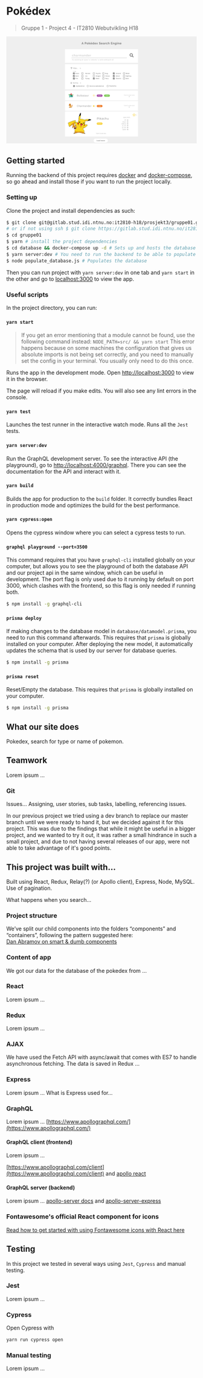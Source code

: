 # Pokédex

> Gruppe 1 - Project 4 - IT2810 Webutvikling H18

<img src="design-sketches/pokedex.png" alt="Design mockup showing initial design of our Pokédex"/>

## Getting started

Running the backend of this project requires [docker](https://docs.docker.com/install/linux/docker-ce/ubuntu/#install-docker-ce) and [docker-compose](https://docs.docker.com/compose/install/), so go ahead and install those if you want to run the project locally.

### Setting up

Clone the project and install dependencies as such:

```sh
$ git clone git@gitlab.stud.idi.ntnu.no:it2810-h18/prosjekt3/gruppe01.git
# or if not using ssh $ git clone https://gitlab.stud.idi.ntnu.no/it2810-h18/prosjekt3/gruppe01.git
$ cd gruppe01
$ yarn # install the project dependencies
$ cd database && docker-compose up -d # Sets up and hosts the database at http://localhost:4466/
$ yarn server:dev # You need to run the backend to be able to populate the database with our script
$ node populate_database.js # Populates the database
```

Then you can run project with `yarn server:dev` in one tab and `yarn start` in the other and go to [localhost:3000](http://localhost:3000) to view the app.

### Useful scripts

In the project directory, you can run:

#### `yarn start`

> If you get an error mentioning that a module cannot be found, use the following command instead:
> `NODE_PATH=src/ && yarn start`
> This error happens because on some machines the configuration that gives us absolute imports is not being set correctly, and you need to manually set the config in your terminal. You usually only need to do this once.

Runs the app in the development mode. Open [http://localhost:3000](http://localhost:3000) to view it in the browser.

The page will reload if you make edits. You will also see any lint errors in the console.

#### `yarn test`

Launches the test runner in the interactive watch mode. Runs all the `Jest` tests.

#### `yarn server:dev`

Run the GraphQL development server. To see the interactive API (the playground), go to [http://localhost:4000/graphql](http://localhost:4000/graphql). There you can see the documentation for the API and interact with it.

#### `yarn build`

Builds the app for production to the `build` folder. It correctly bundles React in production mode and optimizes the build for the best performance.

#### `yarn cypress:open`

Opens the cypress window where you can select a cypress tests to run.

#### `graphql playground --port=3500`

This command requires that you have `graphql-cli` installed globally on your computer, but allows you to see the playground
of both the database API and our project api in the same window,
which can be useful in development. The port flag is only used due to it running by default on port 3000, which clashes with the frontend, so this flag is only needed if running both.

```sh
$ npm install -g graphql-cli
```

#### `prisma deploy`

If making changes to the database model in `database/datamodel.prisma`, you need to run this command afterwards. This requires that `prisma` is globally installed
on your computer. After deploying the new model, it automatically
updates the schema that is used by our server for database queries.

```sh
$ npm install -g prisma
```

#### `prisma reset`

Reset/Empty the database. This requires that `prisma` is globally installed on your computer.

```sh
$ npm install -g prisma
```

## What our site does

Pokedex, search for type or name of pokemon.

## Teamwork

Lorem ipsum ...

### Git

Issues... Assigning, user stories, sub tasks, labelling, referencing issues.

In our previous project we tried using a dev branch to replace our master branch
until we were ready to hand it, but we decided against it for this project.
This was due to the findings that while it might be useful in a bigger project,
and we wanted to try it out, it was rather a small hindrance in such a small
project, and due to not having several releases of our app, were not able to
take advantage of it's good points.

## This project was built with...

Built using React, Redux, Relay(?) (or Apollo client), Express, Node, MySQL.
Use of pagination.

What happens when you search...

### Project structure

We’ve split our child components into the folders “components” and “containers”, following the pattern suggested here:  
[Dan Abramov on smart & dumb components](https://medium.com/@dan_abramov/smart-and-dumb-components-7ca2f9a7c7d0)

### Content of app

We got our data for the database of the pokedex from ...

### React

Lorem ipsum ...

### Redux

Lorem ipsum ...

### AJAX

We have used the Fetch API with async/await that comes with ES7 to handle asynchronous fetching. The data is saved in Redux ...

### Express

Lorem ipsum ... What is Express used for...


### GraphQL

Lorem ipsum ...
[https://www.apollographql.com/](https://www.apollographql.com/)

#### GraphQL client (frontend)

Lorem ipsum ...

[https://www.apollographql.com/client](https://www.apollographql.com/client)
and [apollo react](https://www.apollographql.com/docs/react/)

#### GraphQL server (backend)

Lorem ipsum ...
[apollo-server docs](https://www.apollographql.com/docs/apollo-server/)
and [apollo-server-express](https://www.apollographql.com/docs/apollo-server/servers/express.html)

### Fontawesome's official React component for icons

[Read how to get started with using Fontawesome icons with React here](https://fontawesome.com/how-to-use/on-the-web/using-with/react)

## Testing

In this project we tested in several ways using `Jest`, `Cypress` and manual testing.

### Jest

Lorem ipsum ...

### Cypress

Open Cypress with 
```sh
yarn run cypress open
```

### Manual testing

Lorem ipsum ...
